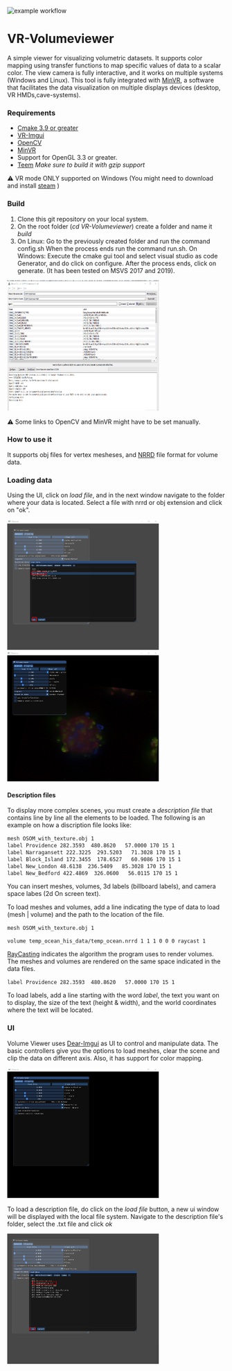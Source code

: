 
![example workflow](https://github.com/brown-ccv/VR-Volumeviewer/actions/workflows/build.yml/badge.svg)

# VR-Volumeviewer
A simple viewer for visualizing volumetric datasets. It supports color mapping using transfer functions to map specific values of data to a scalar color. The view camera is fully interactive, and it works on multiple systems (Windows and Linux).
This tool is fully integrated with [MinVR](https://github.com/MinVR/MinVR), a software that facilitates the data visualization on multiple displays devices (desktop, VR HMDs,cave-systems).

### Requirements

* [Cmake 3.9 or greater ](https://cmake.org/)
* [VR-Imgui](https://github.com/brown-ccv/VR-imgui)
* [OpenCV](https://github.com/opencv/opencv)
* [MinVR](https://github.com/MinVR/MinVR)
* Support for OpenGL 3.3 or greater.
* [Teem](http://teem.sourceforge.net/download/index.html) *Make sure to build it with gzip support*

:warning: VR mode ONLY supported on Windows (You might need to download and install [steam](https://store.steampowered.com/steamvr)  )

### Build

1. Clone this git repository on your local system.
2. On the root folder (*cd VR-Volumeviewer*) create a folder and name it *build*
3. On Linux: Go to the previously created folder and run the command config.sh When the process ends run the command run.sh.
   On Windows: Execute the cmake gui tool and select visual studio as code Generator, and do click on configure. After the process ends, click on generate. (It has been tested on MSVS 2017 and 2019).
  <img src="docs/imgs/cmake_gui_1.png" width="350" height="300">
  
   
:warning: Some links to OpenCV and MinVR might have to be set manually.

### How to use it
  
It supports obj files for vertex mesheses, and [NRRD](http://teem.sourceforge.net/nrrd/format.html) file format for volume data.

### Loading data

Using the UI, click on *load file*, and in the next window navigate to the folder where your data is located. Select a file with nrrd or obj extension and click on "ok".

<img src="docs/imgs/volume-viewer-nrrd.png" width="350" height="300">

<img src="docs/imgs/volume-viewer-nrrd-result.png" width="350" height="300">

#### Description files
 
 To display more complex scenes, you must create a *description file* that contains line by line all the elements to be loaded.
 The following is an example on how a discription file looks like:
 
```
mesh OSOM_with_texture.obj 1
label Providence 282.3593  480.8620   57.0000 170 15 1
label Narragansett 222.3225  293.5203   71.3028 170 15 1
label Block_Island 172.3455  178.6527   60.9086 170 15 1
label New_London 48.6138  236.5409   85.3028 170 15 1
label New_Bedford 422.4869  326.0600   56.0115 170 15 1

```

You can insert meshes, volumes, 3d labels (billboard labels), and camera space labes (2d On screen text).


To load meshes and volumes, add a line indicating the type of data to load (mesh | volume) and the path to the location of the file.

```
mesh OSOM_with_texture.obj 1
```

```
volume temp_ocean_his_data/temp_ocean.nrrd 1 1 1 0 0 0 raycast 1
```

[RayCasting](https://en.wikipedia.org/wiki/Volume_ray_casting) indicates the algorithm the program uses to render volumes.
The meshes and volumes are rendered on the same space indicated in the data files.

```
label Providence 282.3593  480.8620   57.0000 170 15 1
```
To load labels, add a line starting with the word *label*, the text you want on to display, the size of the text (height & width), and the world coordinates where the text will be located.

### UI

Volume Viewer uses [Dear-Imgui](https://github.com/ocornut/imgui) as UI to control and manipulate data. The basic controllers give you the options to load meshes, clear the scene and clip the data on different axis. Also, it has support for color mapping.


<img src="docs/imgs/volume-viewer-1.png" width="350" height="300">

To load a description file, do click on the *load file* button, a new ui window will be displayed with the local file system. Navigate to the description file's folder, select the .txt file and click *ok*

<img src="docs/imgs/volume-viewer-3.png" width="350" height="300">



